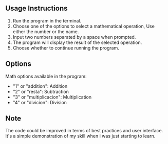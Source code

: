 ## Usage Instructions
1. Run the program in the terminal.
2. Choose one of the  options to select a mathematical operation, Use either the number or the name.
3. Input two numbers separated by a space when prompted.
4. The program will display the result of the selected operation.
5. Choose whether to continue running the program.

## Options
Math options available in the program:
- "1" or "addition": Addition
- "2" or "resta": Subtraction
- "3" or "multiplicacion": Multiplication
- "4" or "divicion": Division

## Note
The code could be improved in terms of best practices and user interface. It's a simple demonstration of my skill when i was just starting to learn.
